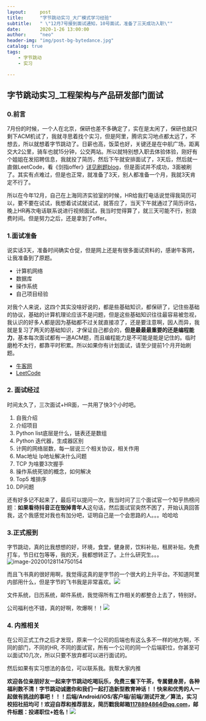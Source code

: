 ```yaml
---
layout:     post
title:      "字节跳动实习_大厂模式学习经验"
subtitle:   " \"12月7号接到面试通知，10号面试，准备了三天成功入职\""
date:       2020-1-26 13:00:00
author:     "neo"
header-img: "img/post-bg-bytedance.jpg"
catalog: true
tags:
    - 字节跳动
    - 实习

---
```


## 字节跳动实习_工程架构与产品研发部门面试

### 0.前言

7月份的时候，一个人在北京，保研也差不多确定了，实在是太闲了，保研也就只剩下ACM机试了，我就寻思着找个实习，但是阿里，腾讯实习地点都太远了，不想去，所以就想着字节跳动了。日薪也高，饭菜也好，关键还是在中航广场，距离交大2公里，骑车也就15分钟，公交两站。所以就特别想入职去体验体验，刚好有个姐姐在发招聘信息，我就投了简历，然后下午就安排面试了，3天后，然后就一直做LeetCode，看《剑指offer》[详见刷题blog](https://neoyanghc.github.io/2019/08/06/Leetcode%E5%88%B7%E9%A2%98%E9%97%AE%E9%A2%98%E8%AE%B0%E5%BD%95%E4%B8%8E%E8%A7%A3%E7%AD%94-1)，但是面试并不成功，3面被刷了。其实有点难过，但是也正常，就准备了3天，别人都准备一个月，我就3天肯定不行了。

所以在今年12月，自己在上海同济实验室的时候，HR给我打电话说觉得我简历可以，要不要在试试，我想着试试就试试，就答应了，当天下午就通过了简历评估，晚上HR再次电话联系说进行视频面试，我当时觉得算了，就三天可能不行，别浪费时间。但是努力之后，还是拿到了offer。

### 1.面试准备

说实话3天，准备时间确实仓促，但是网上还是有很多面试资料的，感谢牛客网，让我准备到了原题。

+ 计算机网络
+ 数据库
+ 操作系统
+ 自己项目经验

对我个人来说，这四个其实没啥好说的，都是些基础知识，都保研了，记住些基础的协议，基础的计算机理论应该不是问题，但是这些基础知识往往最容易被忽视，我认识的好多人都是因为基础都不过关就直接凉了，还是要注意啊，因人而异，我就是复习了两天的基础知识，才保证自己都会的，**但是最最最重要的还是编程能力**，基本每次面试都有一道ACM题，而且编程能力是不可能是能是记住的。临时磨枪不太行，都靠平时积累。所以如果你有计划面试，请至少提前1个月开始刷题。

+ [牛客网](https://www.nowcoder.com/interview/center)
+ [LeetCode](https://leetcode-cn.com/)

### 2. 面试经过

时间太久了，三次面试+HR面，一共用了快3个小时吧。

1. 自我介绍
2. 介绍项目
3. Python list底层是什么，链表还是数组
4. Python 迭代器，生成器区别
5. 计网的网络层数，每一层说三个相关协议，相关作用
6. Mac地址 Ip地址解决什么问题
7. TCP 为啥要3次握手
8. 操作系统死锁的概念，如何解决
9. Top5 堆排序
10. DP问题

还有好多记不起来了，最后可以提问一次，我当时问了三个面试官一个知乎热榜问题：**如果看待抖音正在毁掉青年人**这句话，然后面试官突然不困了，开始认真回答我，这个我感觉对我也有加分吧，证明自己是一个会思路的人。。。哈哈哈

### 3.正式报到

字节跳动，真的比我想想的好，环境，食堂，健身房，饮料补贴，租房补贴，免费打车，节日红包等等，我的天，我都想转正了。上什么研究生。。。![image-20200128114750154](https://tva1.sinaimg.cn/large/006tNbRwly1gbc4rpgfqvj311k0u0kjm.jpg)

而且飞书真的很好用啊，我觉得这真的是字节的一个很大的上升平台。不知道阿里内部用什么，但是字节的飞书我是非常喜欢。![](https://tva1.sinaimg.cn/large/006tNbRwly1gbc4w4xtcnj31ff0u0kg1.jpg)

文件系统，日历系统，邮件系统，我觉得所有工作相关的都整合上去了，特别好。

公司福利也不错，真的好啊，吹爆啊！！![](https://tva1.sinaimg.cn/large/006tNbRwly1gbc5014u7dj30u01t0td5.jpg)

### 4. 内推相关

在公司正式工作之后才发现，原来一个公司的后端也有这么多不一样的地方啊，不同的部门，不同的HR, 不同的面试官，所有一个公司的同一个后端职位，你甚至可以面试10几次，所以只要不放弃都可以进行面试的。

然后如果有实习想法的各位，可以联系我。我帮大家内推

**欢迎各位亲朋好友一起来字节跳动吃喝玩乐，免费三餐下午茶，专属健身房，各种福利数不清！字节跳动诚邀你和我们一起打造新型教育神话！！快来和优秀的人一起做有挑战的事吧！！！后端/Android/iOS/客户端/前端/测试开发／算法，实习校招社招均可！欢迎自荐和推荐朋友，简历戳我邮箱[1178894864@qq.com](1178894864@qq.com)，邮件标题：投递职位+姓名！**![](https://tva1.sinaimg.cn/large/006tNbRwly1gbc5a4y257j31ii0u0qi5.jpg)